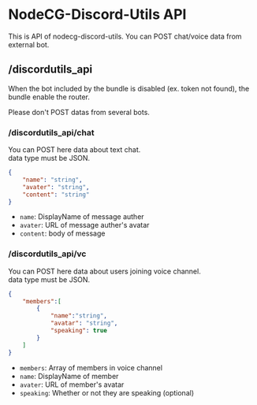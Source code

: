 # NodeCG-Discord-Utils API

This is API of nodecg-discord-utils. You can POST chat/voice data from external bot.

## /discordutils_api

When the bot included by the bundle is disabled (ex. token not found), the bundle enable the router.

Please don't POST datas from several bots.

### /discordutils_api/chat

You can POST here data about text chat.  
data type must be JSON.
```json
{
    "name": "string",
    "avater": "string",
    "content": "string"
}
```
- `name`: DisplayName of message auther
- `avater`: URL of message auther's avatar
- `content`: body of message

### /discordutils_api/vc

You can POST here data about users joining voice channel.  
data type must be JSON.
```json
{
    "members":[
        {
            "name":"string",
            "avatar": "string",
            "speaking": true
        }
    ]
}
```
- `members`: Array of members in voice channel
- `name`: DisplayName of member
- `avater`: URL of member's avatar
- `speaking`: Whether or not they are speaking (optional)

